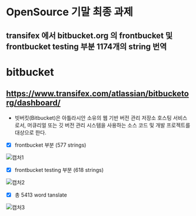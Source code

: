 # OpenSource 기말 최종 과제


## transifex 에서 bitbucket.org 의 frontbucket 및 frontbucket testing 부분 1174개의 string 번역

# bitbucket
## https://www.transifex.com/atlassian/bitbucketorg/dashboard/

- 빗버킷(Bitbucket)은 아틀라시안 소유의 웹 기반 버전 관리 저장소 호스팅 서비스로서, 머큐리얼 또는 깃 버전 관리 시스템을 사용하는 소스 코드 및 개발 프로젝트를 대상으로 한다.



- [x] frontbucket 부분 (577 strings)

![캡처1](https://user-images.githubusercontent.com/55792153/102682367-5a7b4180-420c-11eb-8b81-47a5a9512298.PNG)

- [x] frontbucket testing 부분 (618 strings)

![캡처2](https://user-images.githubusercontent.com/55792153/102682371-5b13d800-420c-11eb-9136-eccce8185068.PNG)

- [x] 총 5413 word tanslate

![캡처3](https://user-images.githubusercontent.com/55792153/102682470-189ecb00-420d-11eb-9fb9-c8dd6dfddb38.PNG)

